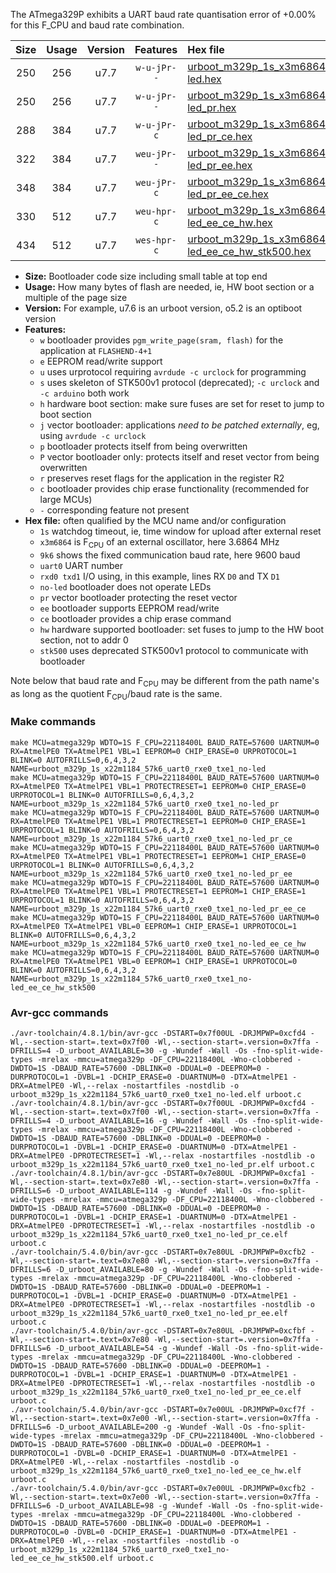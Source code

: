 The ATmega329P exhibits a UART baud rate quantisation error of +0.00% for this F_CPU and baud rate combination.

|Size|Usage|Version|Features|Hex file|
|:-:|:-:|:-:|:-:|:--|
|250|256|u7.7|`w-u-jPr--`|[urboot_m329p_1s_x3m6864_9k6_uart0_rxe0_txe1_no-led.hex](https://raw.githubusercontent.com/stefanrueger/urboot.hex/main/mcus/atmega329p/watchdog_1_s/external_oscillator/+3m686400_hz/+++9k6_baud/uart0_rxe0_txe1/no-led/urboot_m329p_1s_x3m6864_9k6_uart0_rxe0_txe1_no-led.hex)|
|250|256|u7.7|`w-u-jPr--`|[urboot_m329p_1s_x3m6864_9k6_uart0_rxe0_txe1_no-led_pr.hex](https://raw.githubusercontent.com/stefanrueger/urboot.hex/main/mcus/atmega329p/watchdog_1_s/external_oscillator/+3m686400_hz/+++9k6_baud/uart0_rxe0_txe1/no-led/urboot_m329p_1s_x3m6864_9k6_uart0_rxe0_txe1_no-led_pr.hex)|
|288|384|u7.7|`w-u-jPr-c`|[urboot_m329p_1s_x3m6864_9k6_uart0_rxe0_txe1_no-led_pr_ce.hex](https://raw.githubusercontent.com/stefanrueger/urboot.hex/main/mcus/atmega329p/watchdog_1_s/external_oscillator/+3m686400_hz/+++9k6_baud/uart0_rxe0_txe1/no-led/urboot_m329p_1s_x3m6864_9k6_uart0_rxe0_txe1_no-led_pr_ce.hex)|
|322|384|u7.7|`weu-jPr--`|[urboot_m329p_1s_x3m6864_9k6_uart0_rxe0_txe1_no-led_pr_ee.hex](https://raw.githubusercontent.com/stefanrueger/urboot.hex/main/mcus/atmega329p/watchdog_1_s/external_oscillator/+3m686400_hz/+++9k6_baud/uart0_rxe0_txe1/no-led/urboot_m329p_1s_x3m6864_9k6_uart0_rxe0_txe1_no-led_pr_ee.hex)|
|348|384|u7.7|`weu-jPr-c`|[urboot_m329p_1s_x3m6864_9k6_uart0_rxe0_txe1_no-led_pr_ee_ce.hex](https://raw.githubusercontent.com/stefanrueger/urboot.hex/main/mcus/atmega329p/watchdog_1_s/external_oscillator/+3m686400_hz/+++9k6_baud/uart0_rxe0_txe1/no-led/urboot_m329p_1s_x3m6864_9k6_uart0_rxe0_txe1_no-led_pr_ee_ce.hex)|
|330|512|u7.7|`weu-hpr-c`|[urboot_m329p_1s_x3m6864_9k6_uart0_rxe0_txe1_no-led_ee_ce_hw.hex](https://raw.githubusercontent.com/stefanrueger/urboot.hex/main/mcus/atmega329p/watchdog_1_s/external_oscillator/+3m686400_hz/+++9k6_baud/uart0_rxe0_txe1/no-led/urboot_m329p_1s_x3m6864_9k6_uart0_rxe0_txe1_no-led_ee_ce_hw.hex)|
|434|512|u7.7|`wes-hpr-c`|[urboot_m329p_1s_x3m6864_9k6_uart0_rxe0_txe1_no-led_ee_ce_hw_stk500.hex](https://raw.githubusercontent.com/stefanrueger/urboot.hex/main/mcus/atmega329p/watchdog_1_s/external_oscillator/+3m686400_hz/+++9k6_baud/uart0_rxe0_txe1/no-led/urboot_m329p_1s_x3m6864_9k6_uart0_rxe0_txe1_no-led_ee_ce_hw_stk500.hex)|

- **Size:** Bootloader code size including small table at top end
- **Usage:** How many bytes of flash are needed, ie, HW boot section or a multiple of the page size
- **Version:** For example, u7.6 is an urboot version, o5.2 is an optiboot version
- **Features:**
  + `w` bootloader provides `pgm_write_page(sram, flash)` for the application at `FLASHEND-4+1`
  + `e` EEPROM read/write support
  + `u` uses urprotocol requiring `avrdude -c urclock` for programming
  + `s` uses skeleton of STK500v1 protocol (deprecated); `-c urclock` and `-c arduino` both work
  + `h` hardware boot section: make sure fuses are set for reset to jump to boot section
  + `j` vector bootloader: applications *need to be patched externally*, eg, using `avrdude -c urclock`
  + `p` bootloader protects itself from being overwritten
  + `P` vector bootloader only: protects itself and reset vector from being overwritten
  + `r` preserves reset flags for the application in the register R2
  + `c` bootloader provides chip erase functionality (recommended for large MCUs)
  + `-` corresponding feature not present
- **Hex file:** often qualified by the MCU name and/or configuration
  + `1s` watchdog timeout, ie, time window for upload after external reset
  + `x3m6864` is F<sub>CPU</sub> of an external oscillator, here 3.6864 MHz
  + `9k6` shows the fixed communication baud rate, here 9600 baud
  + `uart0` UART number
  + `rxd0 txd1` I/O using, in this example, lines RX `D0` and TX `D1`
  + `no-led` bootloader does not operate LEDs
  + `pr` vector bootloader protecting the reset vector
  + `ee` bootloader supports EEPROM read/write
  + `ce` bootloader provides a chip erase command
  + `hw` hardware supported bootloader: set fuses to jump to the HW boot section, not to addr 0
  + `stk500` uses deprecated STK500v1 protocol to communicate with bootloader


Note below that baud rate and F<sub>CPU</sub> may be different from the path name's as long as the quotient F<sub>CPU</sub>/baud rate is the same.

### Make commands
```
make MCU=atmega329p WDTO=1S F_CPU=22118400L BAUD_RATE=57600 UARTNUM=0 RX=AtmelPE0 TX=AtmelPE1 VBL=1 EEPROM=0 CHIP_ERASE=0 URPROTOCOL=1 BLINK=0 AUTOFRILLS=0,6,4,3,2 NAME=urboot_m329p_1s_x22m1184_57k6_uart0_rxe0_txe1_no-led
make MCU=atmega329p WDTO=1S F_CPU=22118400L BAUD_RATE=57600 UARTNUM=0 RX=AtmelPE0 TX=AtmelPE1 VBL=1 PROTECTRESET=1 EEPROM=0 CHIP_ERASE=0 URPROTOCOL=1 BLINK=0 AUTOFRILLS=0,6,4,3,2 NAME=urboot_m329p_1s_x22m1184_57k6_uart0_rxe0_txe1_no-led_pr
make MCU=atmega329p WDTO=1S F_CPU=22118400L BAUD_RATE=57600 UARTNUM=0 RX=AtmelPE0 TX=AtmelPE1 VBL=1 PROTECTRESET=1 EEPROM=0 CHIP_ERASE=1 URPROTOCOL=1 BLINK=0 AUTOFRILLS=0,6,4,3,2 NAME=urboot_m329p_1s_x22m1184_57k6_uart0_rxe0_txe1_no-led_pr_ce
make MCU=atmega329p WDTO=1S F_CPU=22118400L BAUD_RATE=57600 UARTNUM=0 RX=AtmelPE0 TX=AtmelPE1 VBL=1 PROTECTRESET=1 EEPROM=1 CHIP_ERASE=0 URPROTOCOL=1 BLINK=0 AUTOFRILLS=0,6,4,3,2 NAME=urboot_m329p_1s_x22m1184_57k6_uart0_rxe0_txe1_no-led_pr_ee
make MCU=atmega329p WDTO=1S F_CPU=22118400L BAUD_RATE=57600 UARTNUM=0 RX=AtmelPE0 TX=AtmelPE1 VBL=1 PROTECTRESET=1 EEPROM=1 CHIP_ERASE=1 URPROTOCOL=1 BLINK=0 AUTOFRILLS=0,6,4,3,2 NAME=urboot_m329p_1s_x22m1184_57k6_uart0_rxe0_txe1_no-led_pr_ee_ce
make MCU=atmega329p WDTO=1S F_CPU=22118400L BAUD_RATE=57600 UARTNUM=0 RX=AtmelPE0 TX=AtmelPE1 VBL=0 EEPROM=1 CHIP_ERASE=1 URPROTOCOL=1 BLINK=0 AUTOFRILLS=0,6,4,3,2 NAME=urboot_m329p_1s_x22m1184_57k6_uart0_rxe0_txe1_no-led_ee_ce_hw
make MCU=atmega329p WDTO=1S F_CPU=22118400L BAUD_RATE=57600 UARTNUM=0 RX=AtmelPE0 TX=AtmelPE1 VBL=0 EEPROM=1 CHIP_ERASE=1 URPROTOCOL=0 BLINK=0 AUTOFRILLS=0,6,4,3,2 NAME=urboot_m329p_1s_x22m1184_57k6_uart0_rxe0_txe1_no-led_ee_ce_hw_stk500
```

### Avr-gcc commands
```
./avr-toolchain/4.8.1/bin/avr-gcc -DSTART=0x7f00UL -DRJMPWP=0xcfd4 -Wl,--section-start=.text=0x7f00 -Wl,--section-start=.version=0x7ffa -DFRILLS=4 -D_urboot_AVAILABLE=30 -g -Wundef -Wall -Os -fno-split-wide-types -mrelax -mmcu=atmega329p -DF_CPU=22118400L -Wno-clobbered -DWDTO=1S -DBAUD_RATE=57600 -DBLINK=0 -DDUAL=0 -DEEPROM=0 -DURPROTOCOL=1 -DVBL=1 -DCHIP_ERASE=0 -DUARTNUM=0 -DTX=AtmelPE1 -DRX=AtmelPE0 -Wl,--relax -nostartfiles -nostdlib -o urboot_m329p_1s_x22m1184_57k6_uart0_rxe0_txe1_no-led.elf urboot.c
./avr-toolchain/4.8.1/bin/avr-gcc -DSTART=0x7f00UL -DRJMPWP=0xcfd4 -Wl,--section-start=.text=0x7f00 -Wl,--section-start=.version=0x7ffa -DFRILLS=4 -D_urboot_AVAILABLE=16 -g -Wundef -Wall -Os -fno-split-wide-types -mrelax -mmcu=atmega329p -DF_CPU=22118400L -Wno-clobbered -DWDTO=1S -DBAUD_RATE=57600 -DBLINK=0 -DDUAL=0 -DEEPROM=0 -DURPROTOCOL=1 -DVBL=1 -DCHIP_ERASE=0 -DUARTNUM=0 -DTX=AtmelPE1 -DRX=AtmelPE0 -DPROTECTRESET=1 -Wl,--relax -nostartfiles -nostdlib -o urboot_m329p_1s_x22m1184_57k6_uart0_rxe0_txe1_no-led_pr.elf urboot.c
./avr-toolchain/4.8.1/bin/avr-gcc -DSTART=0x7e80UL -DRJMPWP=0xcfa1 -Wl,--section-start=.text=0x7e80 -Wl,--section-start=.version=0x7ffa -DFRILLS=6 -D_urboot_AVAILABLE=114 -g -Wundef -Wall -Os -fno-split-wide-types -mrelax -mmcu=atmega329p -DF_CPU=22118400L -Wno-clobbered -DWDTO=1S -DBAUD_RATE=57600 -DBLINK=0 -DDUAL=0 -DEEPROM=0 -DURPROTOCOL=1 -DVBL=1 -DCHIP_ERASE=1 -DUARTNUM=0 -DTX=AtmelPE1 -DRX=AtmelPE0 -DPROTECTRESET=1 -Wl,--relax -nostartfiles -nostdlib -o urboot_m329p_1s_x22m1184_57k6_uart0_rxe0_txe1_no-led_pr_ce.elf urboot.c
./avr-toolchain/5.4.0/bin/avr-gcc -DSTART=0x7e80UL -DRJMPWP=0xcfb2 -Wl,--section-start=.text=0x7e80 -Wl,--section-start=.version=0x7ffa -DFRILLS=6 -D_urboot_AVAILABLE=80 -g -Wundef -Wall -Os -fno-split-wide-types -mrelax -mmcu=atmega329p -DF_CPU=22118400L -Wno-clobbered -DWDTO=1S -DBAUD_RATE=57600 -DBLINK=0 -DDUAL=0 -DEEPROM=1 -DURPROTOCOL=1 -DVBL=1 -DCHIP_ERASE=0 -DUARTNUM=0 -DTX=AtmelPE1 -DRX=AtmelPE0 -DPROTECTRESET=1 -Wl,--relax -nostartfiles -nostdlib -o urboot_m329p_1s_x22m1184_57k6_uart0_rxe0_txe1_no-led_pr_ee.elf urboot.c
./avr-toolchain/5.4.0/bin/avr-gcc -DSTART=0x7e80UL -DRJMPWP=0xcfbf -Wl,--section-start=.text=0x7e80 -Wl,--section-start=.version=0x7ffa -DFRILLS=6 -D_urboot_AVAILABLE=54 -g -Wundef -Wall -Os -fno-split-wide-types -mrelax -mmcu=atmega329p -DF_CPU=22118400L -Wno-clobbered -DWDTO=1S -DBAUD_RATE=57600 -DBLINK=0 -DDUAL=0 -DEEPROM=1 -DURPROTOCOL=1 -DVBL=1 -DCHIP_ERASE=1 -DUARTNUM=0 -DTX=AtmelPE1 -DRX=AtmelPE0 -DPROTECTRESET=1 -Wl,--relax -nostartfiles -nostdlib -o urboot_m329p_1s_x22m1184_57k6_uart0_rxe0_txe1_no-led_pr_ee_ce.elf urboot.c
./avr-toolchain/5.4.0/bin/avr-gcc -DSTART=0x7e00UL -DRJMPWP=0xcf7f -Wl,--section-start=.text=0x7e00 -Wl,--section-start=.version=0x7ffa -DFRILLS=6 -D_urboot_AVAILABLE=200 -g -Wundef -Wall -Os -fno-split-wide-types -mrelax -mmcu=atmega329p -DF_CPU=22118400L -Wno-clobbered -DWDTO=1S -DBAUD_RATE=57600 -DBLINK=0 -DDUAL=0 -DEEPROM=1 -DURPROTOCOL=1 -DVBL=0 -DCHIP_ERASE=1 -DUARTNUM=0 -DTX=AtmelPE1 -DRX=AtmelPE0 -Wl,--relax -nostartfiles -nostdlib -o urboot_m329p_1s_x22m1184_57k6_uart0_rxe0_txe1_no-led_ee_ce_hw.elf urboot.c
./avr-toolchain/5.4.0/bin/avr-gcc -DSTART=0x7e00UL -DRJMPWP=0xcfb2 -Wl,--section-start=.text=0x7e00 -Wl,--section-start=.version=0x7ffa -DFRILLS=6 -D_urboot_AVAILABLE=98 -g -Wundef -Wall -Os -fno-split-wide-types -mrelax -mmcu=atmega329p -DF_CPU=22118400L -Wno-clobbered -DWDTO=1S -DBAUD_RATE=57600 -DBLINK=0 -DDUAL=0 -DEEPROM=1 -DURPROTOCOL=0 -DVBL=0 -DCHIP_ERASE=1 -DUARTNUM=0 -DTX=AtmelPE1 -DRX=AtmelPE0 -Wl,--relax -nostartfiles -nostdlib -o urboot_m329p_1s_x22m1184_57k6_uart0_rxe0_txe1_no-led_ee_ce_hw_stk500.elf urboot.c
```

